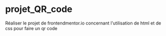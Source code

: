 # projet_QR_code
Réaliser le projet de frontendmentor.io concernant l'utilisation de html et de css pour faire un qr code 

